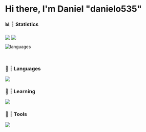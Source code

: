 # Hi there, I'm Daniel "danielo535"


###

### 📊 ┆ Statistics
<img align="center" src="https://github-readme-stats.vercel.app/api/?username=danielo535&show_icons=true&include_all_commits&theme=dracula" />
<img align="center" src="https://github-readme-streak-stats.herokuapp.com/?user=danielo535&theme=radical" />

![languages](https://github-readme-stats.vercel.app/api/top-langs/?username=danielo535&hide=scss&layout=compact&theme=tokyonight)<br />

<br />

### 🧠 ┆ Languages
<img align="center" src="https://skillicons.dev/icons?i=java,html,css,sass"/>

### 🧠 ┆ Learning
<img align="center" src="https://skillicons.dev/icons?i=angular,js,mysql"/>

### 🫠 ┆ Tools
<img align="center" src="https://skillicons.dev/icons?i=idea,vscode"/>
